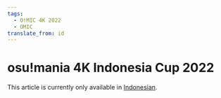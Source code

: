 ```yaml
---
tags:
  - O!MIC 4K 2022
  - OMIC
translate_from: id
---
```


# osu!mania 4K Indonesia Cup 2022

This article is currently only available in [Indonesian](/wiki/id/Tournaments/OMIC/2022_4K).
